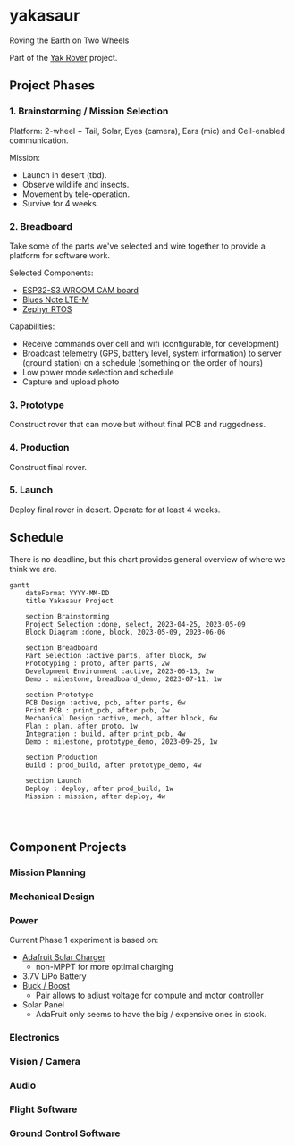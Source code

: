 # yakasaur

Roving the Earth on Two Wheels

Part of the [Yak Rover](https://github.com/The-Yak-Collective/yakrover) project.

## Project Phases

### 1. Brainstorming / Mission Selection

Platform: 2-wheel + Tail, Solar, Eyes (camera), Ears (mic) and Cell-enabled communication.

Mission:

* Launch in desert (tbd).
* Observe wildlife and insects.
* Movement  by tele-operation.
* Survive for 4 weeks.

### 2. Breadboard

Take some of the parts we've selected and wire together to provide a platform for software work.

Selected Components:

* [ESP32-S3 WROOM CAM board](https://www.amazon.com/gp/product/B0BMQ8F7FN/ref=sw_img_1?smid=AV3WCPW70PEXC&psc=1)
* [Blues Note LTE-M](https://shop.blues.io/products/note-nbna-500)
* [Zephyr RTOS](https://docs.zephyrproject.org/latest/introduction/index.html)

Capabilities:

* Receive commands over cell and wifi (configurable, for development)
* Broadcast telemetry (GPS, battery level, system information) to server (ground station) on a schedule (something on the order of hours)
* Low power mode selection and schedule
* Capture and upload photo

### 3. Prototype

Construct rover that can move but without final PCB and ruggedness.

### 4. Production

Construct final rover.

### 5. Launch

Deploy final rover in desert. Operate for at least 4 weeks.

## Schedule

There is no deadline, but this chart provides general overview of where we think we are.

```mermaid
gantt
    dateFormat YYYY-MM-DD
    title Yakasaur Project

    section Brainstorming
    Project Selection :done, select, 2023-04-25, 2023-05-09
    Block Diagram :done, block, 2023-05-09, 2023-06-06

    section Breadboard
    Part Selection :active parts, after block, 3w
    Prototyping : proto, after parts, 2w
    Development Environment :active, 2023-06-13, 2w
    Demo : milestone, breadboard_demo, 2023-07-11, 1w

    section Prototype
    PCB Design :active, pcb, after parts, 6w
    Print PCB : print_pcb, after pcb, 2w
    Mechanical Design :active, mech, after block, 6w
    Plan : plan, after proto, 1w
    Integration : build, after print_pcb, 4w
    Demo : milestone, prototype_demo, 2023-09-26, 1w

    section Production
    Build : prod_build, after prototype_demo, 4w

    section Launch
    Deploy : deploy, after prod_build, 1w
    Mission : mission, after deploy, 4w




```

## Component Projects

### Mission Planning

### Mechanical Design

### Power

Current Phase 1 experiment is based on:

- [Adafruit Solar Charger](https://learn.adafruit.com/usb-dc-and-solar-lipoly-charger/overview)
  - non-MPPT for more optimal charging
- 3.7V LiPo Battery
- [Buck / Boost](https://www.amazon.com/DEVMO-Adjustable-Step-UP-Converter-Replaces/dp/B07S39M4J5/ref=sr_1_2_sspa?crid=1HDACRKK284EU&keywords=XL6009+Module&qid=1696967719&s=electronics&sprefix=xl6009+module+%2Celectronics%2C122&sr=1-2-spons&sp_csd=d2lkZ2V0TmFtZT1zcF9hdGY&psc=1)
  - Pair allows to adjust voltage for compute and motor controller
- Solar Panel
  - AdaFruit only seems to have the big / expensive ones in stock. 

### Electronics

### Vision / Camera

### Audio

### Flight Software

### Ground Control Software

